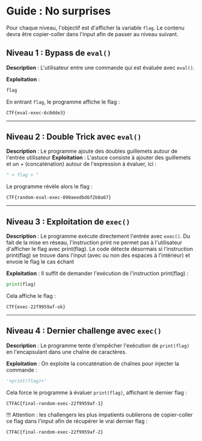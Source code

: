 # Guide : No surprises

Pour chaque niveau, l'objectif est d'afficher la variable `flag`. Le contenu devra être copier-coller dans l'input afin de passer au niveau suivant.

## Niveau 1 : Bypass de `eval()`
**Description** :
L'utilisateur entre une commande qui est évaluée avec `eval()`.

**Exploitation** :
```python
flag
```
En entrant `flag`, le programme affiche le flag :
```
CTF{eval-exec-6c0dde3}
```

---

## Niveau 2 : Double Trick avec `eval()`
**Description** :
Le programme ajoute des doubles guillemets autour de l'entrée utilisateur
**Exploitation** :
L'astuce consiste à ajouter des guillemets et un + (concaténation) autour de l'expression à évaluer, ici :
```python
" + flag + "
```
Le programme révèle alors le flag :
```
CTF{random-eval-exec-090aeedbd6f2b8a67}
```

---

## Niveau 3 : Exploitation de `exec()`
**Description** :
Le programme exécute directement l'entrée avec `exec()`. Du fait de la mise en réseau, l'instruction print ne permet pas à l'utilisateur d'afficher le flag avec print(flag). 
Le code détecte désormais si l'instruction print(flag) se trouve dans l'input (avec ou non des espaces à l'intérieur) et envoie le flag le cas échant

**Exploitation** :
Il suffit de demander l'exécution de l'instruction print(flag) :
```python
print(flag)
```
Cela affiche le flag :
```
CTF{exec-22f9959af-ok}
```

---

## Niveau 4 : Dernier challenge avec `exec()`
**Description** :
Le programme tente d'empêcher l'exécution de `print(flag)` en l'encapsulant dans une chaîne de caractères.

**Exploitation** :
On exploite la concaténation de chaînes pour injecter la commande :
```python
'+print(flag)+'
```
Cela force le programme à évaluer `print(flag)`, affichant le dernier flag :
```
CTFAC{final-random-exec-22f9959af-1}
```
!!! Attention : les challengers les plus impatients oublierons de copier-coller ce flag dans l'input afin de récupérer le vrai dernier flag :
```
CTFAC{final-random-exec-22f9959af-2}
```

